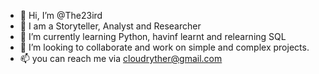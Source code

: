 - 👋 Hi, I’m @The23ird
- 👀 I am a Storyteller, Analyst and Researcher
- 🌱 I’m currently learning Python, havinf learnt and relearning SQL
- 💞️ I’m looking to collaborate and work on simple and complex projects.
- 📫 you can reach me via cloudryther@gmail.com

<!---
The23ird/The23ird is a ✨ special ✨ repository because its `README.md` (this file) appears on your GitHub profile.
You can click the Preview link to take a look at your changes.
--->
